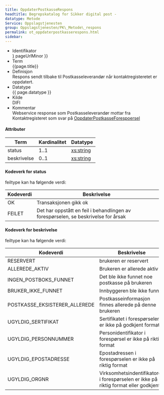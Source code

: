 ```yaml
--- 
title: OppdaterPostkasseRespons  
headtitle: Begrepskatalog for Sikker digital post -  
datatype: Metode  
Service: Oppslagstjenesten  
group: Oppslagstjenesten/PK\_Metode\_respons  
permalink: ot_oppdaterpostkasserespons.html
sidebar:
---
```


  - Identifikator  
    <span style="{ pageUrlMinor ;">[}]({{)</span> pageUrlMinor }}
  - Term  
    {{page.title}}
  - Definisjon  
    Respons sendt tilbake til Postkasseleverandør når
    kontaktregisteretet er oppdatert.
  - Datatype  
    {{ page.datatype }}
  - Kilde  
    DIFI
  - Kommentar  
    Webservice response som Postkasseleverandør mottar fra
    Kontaktregisteret som svar på
    [OppdaterPostkasseForespoersel](OppdaterPostkasseForespoersel.md)

#### Attributer

| Term        | Kardinalitet | Datatype                                              |
| ----------- | ------------ | ----------------------------------------------------- |
| status      | 1..1         | [xs:string](http://www.w3.org/TR/xmlschema-2/#string) |
| beskrivelse | 0..1         | [xs:string](http://www.w3.org/TR/xmlschema-2/#string) |

#### Kodeverk for status

feiltype kan ha følgende verdi:

| Kodeverdi | Beskrivelse                                                                        |
| --------- | ---------------------------------------------------------------------------------- |
| OK        | Transaksjonen gikk ok                                                              |
| FEILET    | Det har oppstått en feil i behandlingen av forespørselen, se beskrivelse for årsak |

#### Kodeverk for beskrivelse

feiltype kan ha følgende verdi:

| Kodeverdi                       | Beskrivelse                                                                         |
| ------------------------------- | ----------------------------------------------------------------------------------- |
| RESERVERT                       | brukeren er reservert                                                               |
| ALLEREDE\_AKTIV                 | Brukeren er allerede aktiv                                                          |
| INGEN\_POSTBOKS\_FUNNET         | Det ble ikke funnet noe postkasse på brukeren                                       |
| BRUKER\_IKKE\_FUNNET            | Innbyggeren ble ikke funnet                                                         |
| POSTKASSE\_EKSISTERER\_ALLEREDE | Postkasseinformasjon finnes allerede på denne brukeren                              |
| UGYLDIG\_SERTIFIKAT             | Sertifikatet i forespørselen er ikke på godkjent format                             |
| UGYLDIG\_PERSONNUMMER           | Personidentifikator i forespørsel er ikke på riktig format                          |
| UGYLDIG\_EPOSTADRESSE           | Epostadressen i forespørselen er ikke på riktig format                              |
| UGYLDIG\_ORGNR                  | Virksomhetsindentifikatoren i forespørselen er ikke på riktig format eller godkjent |
